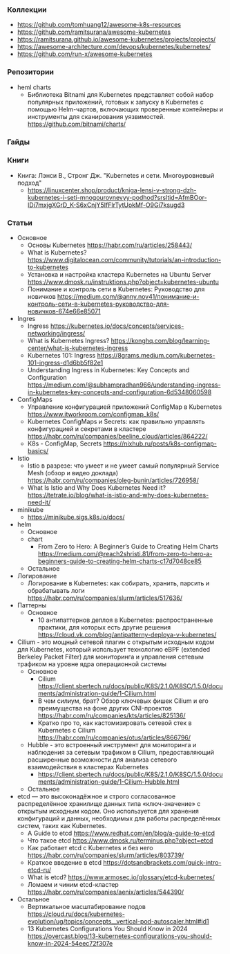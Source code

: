 
### Коллекции

- https://github.com/tomhuang12/awesome-k8s-resources
- https://github.com/ramitsurana/awesome-kubernetes
- https://ramitsurana.github.io/awesome-kubernetes/projects/projects/
- https://awesome-architecture.com/devops/kubernetes/kubernetes/
- https://github.com/run-x/awesome-kubernetes

### Репозитории

- heml charts
    - Библиотека Bitnami для Kubernetes представляет собой набор популярных приложений, готовых к запуску в Kubernetes с помощью Helm-чартов, включающих проверенные контейнеры и инструменты для сканирования уязвимостей. https://github.com/bitnami/charts/

### Гайды

### Книги

- Книга: Лэнси В., Стронг Дж. "Kubernetes и сети. Многоуровневый подход"
    - https://linuxcenter.shop/product/kniga-lensi-v-strong-dzh-kubernetes-i-seti-mnogourovnevyy-podhod?srsltid=AfmBOor-lDi7mxjgXGrD_K-S6xCnjY5IfFlrTytUokMf-O9Gi7ksugd3

### Статьи

- Основное
    - Основы Kubernetes https://habr.com/ru/articles/258443/
    - What is Kubernetes? https://www.digitalocean.com/community/tutorials/an-introduction-to-kubernetes
    - Установка и настройка кластера Kubernetes на Ubuntu Server https://www.dmosk.ru/instruktions.php?object=kubernetes-ubuntu
    - Понимание и контроль сети в Kubernetes: Руководство для новичков https://medium.com/@anny.nov41/понимание-и-контроль-сети-в-kubernetes-руководство-для-новичков-674e66e85071
- Ingres
    - Ingress https://kubernetes.io/docs/concepts/services-networking/ingress/
    - What is Kubernetes Ingress? https://konghq.com/blog/learning-center/what-is-kubernetes-ingress
    - Kubernetes 101: Ingress https://8grams.medium.com/kubernetes-101-ingress-d1d6bb5f82e1
    - Understanding Ingress in Kubernetes: Key Concepts and Configuration https://medium.com/@subhampradhan966/understanding-ingress-in-kubernetes-key-concepts-and-configuration-6d5348060598
- СonfigMaps
    - Управление конфигурацией приложений ConfigMap в Kubernetes https://www.itworkroom.com/configmap_k8s/
    - Kubernetes ConfigMaps и Secrets: как правильно управлять конфигурацией и секретами в кластере https://habr.com/ru/companies/beeline_cloud/articles/864222/
    - K8s - ConfigMap, Secrets https://nixhub.ru/posts/k8s-configmap-basics/
- Istio
    - Istio в разрезе: что умеет и не умеет самый популярный Service Mesh (обзор и видео доклада) https://habr.com/ru/companies/oleg-bunin/articles/726958/
    - What Is Istio and Why Does Kubernetes Need it? https://tetrate.io/blog/what-is-istio-and-why-does-kubernetes-need-it/
- minikube
    - https://minikube.sigs.k8s.io/docs/
- helm
    - Основное
    - chart
        - From Zero to Hero: A Beginner’s Guide to Creating Helm Charts https://medium.com/@reach2shristi.81/from-zero-to-hero-a-beginners-guide-to-creating-helm-charts-c17d7048ce85
    - Остальное
- Логирование
    - Логирование в Kubernetes: как собирать, хранить, парсить и обрабатывать логи https://habr.com/ru/companies/slurm/articles/517636/
- Паттерны
    - Основное
        - 10 антипаттернов деплоя в Kubernetes: распространенные практики, для которых есть другие решения https://cloud.vk.com/blog/antipatterny-deploya-v-kubernetes/
- Cilium - это мощный сетевой плагин с открытым исходным кодом для Kubernetes, который использует технологию eBPF (extended Berkeley Packet Filter) для мониторинга и управления сетевым трафиком на уровне ядра операционной системы
    - Основное
        - Cilium https://client.sbertech.ru/docs/public/K8S/2.1.0/K8SC/1.5.0/documents/administration-guide/1-Cilium.html
        - В чем силиум, брат? Обзор ключевых фишек Cilium и его преимущества на фоне других CNI-проектов https://habr.com/ru/companies/kts/articles/825136/
        - Кратко про то, как кастомизировать сетевой стек в Kubernetes с Cilium https://habr.com/ru/companies/otus/articles/866796/
    - Hubble - это встроенный инструмент для мониторинга и наблюдения за сетевым трафиком в Cilium, предоставляющий расширенные возможности для анализа сетевого взаимодействия в кластерах Kubernetes
        - https://client.sbertech.ru/docs/public/K8S/2.1.0/K8SC/1.5.0/documents/administration-guide/1-Cilium-Hubble.html
    - Остальное
- etcd — это высоконадёжное и строго согласованное распределённое хранилище данных типа «ключ-значение» с открытым исходным кодом. Оно используется для хранения конфигураций и данных, необходимых для работы распределённых систем, таких как Kubernetes.
    - A Guide to etcd https://www.redhat.com/en/blog/a-guide-to-etcd
    - Что такое etcd https://www.dmosk.ru/terminus.php?object=etcd
    - Как работает etcd с Kubernetes и без него https://habr.com/ru/companies/slurm/articles/803739/
    - Краткое введение в etcd https://dotsandbrackets.com/quick-intro-etcd-ru/
    - What is etcd? https://www.armosec.io/glossary/etcd-kubernetes/
    - Ломаем и чиним etcd-кластер https://habr.com/ru/companies/aenix/articles/544390/
- Остальное
    - Вертикальное масштабирование подов https://cloud.ru/docs/kubernetes-evolution/ug/topics/concepts__vertical-pod-autoscaler.html#id1
    - 13 Kubernetes Configurations You Should Know in 2024 https://overcast.blog/13-kubernetes-configurations-you-should-know-in-2024-54eec72f307e
